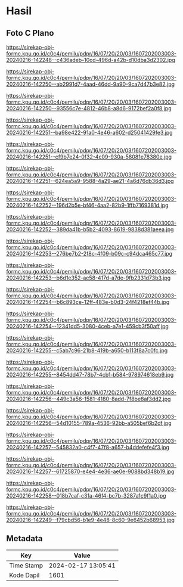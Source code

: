 # Hasil

## Foto C Plano

https://sirekap-obj-formc.kpu.go.id/c0c4/pemilu/pdpr/16/07/20/20/03/1607202003003-20240216-142248--c436adeb-10cd-496d-a42b-d10dba3d2302.jpg

https://sirekap-obj-formc.kpu.go.id/c0c4/pemilu/pdpr/16/07/20/20/03/1607202003003-20240216-142250--ab2991d7-4aad-46dd-9a90-9ca7d47b3e82.jpg

https://sirekap-obj-formc.kpu.go.id/c0c4/pemilu/pdpr/16/07/20/20/03/1607202003003-20240216-142250--93556c7e-4812-46b8-a8d6-9172bef2a0f8.jpg

https://sirekap-obj-formc.kpu.go.id/c0c4/pemilu/pdpr/16/07/20/20/03/1607202003003-20240216-142251--ba98e422-91a0-4e46-a602-d25041429fe3.jpg

https://sirekap-obj-formc.kpu.go.id/c0c4/pemilu/pdpr/16/07/20/20/03/1607202003003-20240216-142251--cf9b7e24-0f32-4c09-930a-58081e78380e.jpg

https://sirekap-obj-formc.kpu.go.id/c0c4/pemilu/pdpr/16/07/20/20/03/1607202003003-20240216-142251--624ea5a9-9588-4a29-ae21-4a6d76db36d3.jpg

https://sirekap-obj-formc.kpu.go.id/c0c4/pemilu/pdpr/16/07/20/20/03/1607202003003-20240216-142252--196d2b5e-bf46-4aa2-82b9-1ffb7169381d.jpg

https://sirekap-obj-formc.kpu.go.id/c0c4/pemilu/pdpr/16/07/20/20/03/1607202003003-20240216-142252--389da41b-b5b2-4093-8619-9838d381aeea.jpg

https://sirekap-obj-formc.kpu.go.id/c0c4/pemilu/pdpr/16/07/20/20/03/1607202003003-20240216-142253--276be7b2-2f8c-4f09-b09c-c94dca465c77.jpg

https://sirekap-obj-formc.kpu.go.id/c0c4/pemilu/pdpr/16/07/20/20/03/1607202003003-20240216-142253--b6d1e352-ae58-417d-a7de-9fb2331d73b3.jpg

https://sirekap-obj-formc.kpu.go.id/c0c4/pemilu/pdpr/16/07/20/20/03/1607202003003-20240216-142254--b6c893ce-12ff-483e-b0d3-24f4218ef44b.jpg

https://sirekap-obj-formc.kpu.go.id/c0c4/pemilu/pdpr/16/07/20/20/03/1607202003003-20240216-142254--12341dd5-3080-4ceb-a7e1-459cb3f50aff.jpg

https://sirekap-obj-formc.kpu.go.id/c0c4/pemilu/pdpr/16/07/20/20/03/1607202003003-20240216-142255--c5ab7c96-21b8-419b-a650-b113f8a7c0fc.jpg

https://sirekap-obj-formc.kpu.go.id/c0c4/pemilu/pdpr/16/07/20/20/03/1607202003003-20240216-142255--8454dd47-78b7-4cb1-b584-978974618eb9.jpg

https://sirekap-obj-formc.kpu.go.id/c0c4/pemilu/pdpr/16/07/20/20/03/1607202003003-20240216-142256--449c3a56-1581-4180-8add-7f8be8af3dd2.jpg

https://sirekap-obj-formc.kpu.go.id/c0c4/pemilu/pdpr/16/07/20/20/03/1607202003003-20240216-142256--54d10155-789a-4536-92bb-a505bef6b2df.jpg

https://sirekap-obj-formc.kpu.go.id/c0c4/pemilu/pdpr/16/07/20/20/03/1607202003003-20240216-142257--545832a0-c4f7-47f8-a657-b4ddefefe4f3.jpg

https://sirekap-obj-formc.kpu.go.id/c0c4/pemilu/pdpr/16/07/20/20/03/1607202003003-20240216-142257--61725870-e4e4-4e36-ae0e-9088bd348b19.jpg

https://sirekap-obj-formc.kpu.go.id/c0c4/pemilu/pdpr/16/07/20/20/03/1607202003003-20240216-142258--018b7caf-c31a-46f4-bc7b-3287a1c9f1a0.jpg

https://sirekap-obj-formc.kpu.go.id/c0c4/pemilu/pdpr/16/07/20/20/03/1607202003003-20240216-142249--f79cbd56-b1e9-4e48-8c60-9e6452b68953.jpg


## Metadata

| Key        | Value               |
| ---------- | ------------------- |
| Time Stamp | 2024-02-17 13:05:41 |
| Kode Dapil | 1601                |



